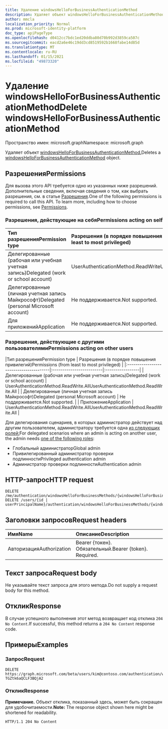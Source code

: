 ```yaml
---
title: Удаление windowsHelloForBusinessAuthenticationMethod
description: Удаляет объект windowsHelloForBusinessAuthenticationMethod.
author: mmcla
localization_priority: Normal
ms.prod: microsoft-identity-platform
doc_type: apiPageType
ms.openlocfilehash: d0412cc7bdc1ed20ddba80d70b992d3859ca507c
ms.sourcegitcommit: eacd2a6e46c19dd3cd8519592b1668fabe14d85d
ms.translationtype: MT
ms.contentlocale: ru-RU
ms.lasthandoff: 01/15/2021
ms.locfileid: "49873320"
---
```

# <a name="delete-windowshelloforbusinessauthenticationmethod"></a><span data-ttu-id="e13ac-103">Удаление windowsHelloForBusinessAuthenticationMethod</span><span class="sxs-lookup"><span data-stu-id="e13ac-103">Delete windowsHelloForBusinessAuthenticationMethod</span></span>
<span data-ttu-id="e13ac-104">Пространство имен: microsoft.graph</span><span class="sxs-lookup"><span data-stu-id="e13ac-104">Namespace: microsoft.graph</span></span>

<span data-ttu-id="e13ac-105">Удаляет объект [windowsHelloForBusinessAuthenticationMethod.](../resources/windowshelloforbusinessauthenticationmethod.md)</span><span class="sxs-lookup"><span data-stu-id="e13ac-105">Deletes a [windowsHelloForBusinessAuthenticationMethod](../resources/windowshelloforbusinessauthenticationmethod.md) object.</span></span>

## <a name="permissions"></a><span data-ttu-id="e13ac-106">Разрешения</span><span class="sxs-lookup"><span data-stu-id="e13ac-106">Permissions</span></span>

<span data-ttu-id="e13ac-p101">Для вызова этого API требуется одно из указанных ниже разрешений. Дополнительные сведения, включая сведения о том, как выбрать разрешения, см. в статье [Разрешения](/graph/permissions-reference).</span><span class="sxs-lookup"><span data-stu-id="e13ac-p101">One of the following permissions is required to call this API. To learn more, including how to choose permissions, see [Permissions](/graph/permissions-reference).</span></span>

### <a name="permissions-acting-on-self"></a><span data-ttu-id="e13ac-109">Разрешения, действующие на себя</span><span class="sxs-lookup"><span data-stu-id="e13ac-109">Permissions acting on self</span></span>

|<span data-ttu-id="e13ac-110">Тип разрешения</span><span class="sxs-lookup"><span data-stu-id="e13ac-110">Permission type</span></span>      | <span data-ttu-id="e13ac-111">Разрешения (в порядке повышения привилегий)</span><span class="sxs-lookup"><span data-stu-id="e13ac-111">Permissions (from least to most privileged)</span></span>              |
|:---------------------------------------|:-------------------------|
| <span data-ttu-id="e13ac-112">Делегированные (рабочая или учебная учетная запись)</span><span class="sxs-lookup"><span data-stu-id="e13ac-112">Delegated (work or school account)</span></span>     | <span data-ttu-id="e13ac-113">UserAuthenticationMethod.ReadWrite</span><span class="sxs-lookup"><span data-stu-id="e13ac-113">UserAuthenticationMethod.ReadWrite</span></span> |
| <span data-ttu-id="e13ac-114">Делегированные (личная учетная запись Майкрософт)</span><span class="sxs-lookup"><span data-stu-id="e13ac-114">Delegated (personal Microsoft account)</span></span> | <span data-ttu-id="e13ac-115">Не поддерживается.</span><span class="sxs-lookup"><span data-stu-id="e13ac-115">Not supported.</span></span> |
| <span data-ttu-id="e13ac-116">Для приложений</span><span class="sxs-lookup"><span data-stu-id="e13ac-116">Application</span></span>                            | <span data-ttu-id="e13ac-117">Не поддерживается.</span><span class="sxs-lookup"><span data-stu-id="e13ac-117">Not supported.</span></span> |

### <a name="permissions-acting-on-other-users"></a><span data-ttu-id="e13ac-118">Разрешения, действующие с другими пользователями</span><span class="sxs-lookup"><span data-stu-id="e13ac-118">Permissions acting on other users</span></span>

|<span data-ttu-id="e13ac-119">Тип разрешения</span><span class="sxs-lookup"><span data-stu-id="e13ac-119">Permission type</span></span>      | <span data-ttu-id="e13ac-120">Разрешения (в порядке повышения привилегий)</span><span class="sxs-lookup"><span data-stu-id="e13ac-120">Permissions (from least to most privileged)</span></span>              |
|:---------------------------------------|:-------------------------|:-----------------|
| <span data-ttu-id="e13ac-121">Делегированные (рабочая или учебная учетная запись)</span><span class="sxs-lookup"><span data-stu-id="e13ac-121">Delegated (work or school account)</span></span>     | <span data-ttu-id="e13ac-122">UserAuthenticationMethod.ReadWrite.All</span><span class="sxs-lookup"><span data-stu-id="e13ac-122">UserAuthenticationMethod.ReadWrite.All</span></span> |
| <span data-ttu-id="e13ac-123">Делегированные (личная учетная запись Майкрософт)</span><span class="sxs-lookup"><span data-stu-id="e13ac-123">Delegated (personal Microsoft account)</span></span> | <span data-ttu-id="e13ac-124">Не поддерживается.</span><span class="sxs-lookup"><span data-stu-id="e13ac-124">Not supported.</span></span> |
| <span data-ttu-id="e13ac-125">Приложение</span><span class="sxs-lookup"><span data-stu-id="e13ac-125">Application</span></span>                            | <span data-ttu-id="e13ac-126">UserAuthenticationMethod.ReadWrite.All</span><span class="sxs-lookup"><span data-stu-id="e13ac-126">UserAuthenticationMethod.ReadWrite.All</span></span> |

<span data-ttu-id="e13ac-127">Для делегирования сценариев, в которых администратор действует над другим пользователем, администратору требуется одна [из следующих ролей:](/azure/active-directory/users-groups-roles/directory-assign-admin-roles#available-roles)</span><span class="sxs-lookup"><span data-stu-id="e13ac-127">For delegated scenarios where an admin is acting on another user, the admin needs [one of the following roles](/azure/active-directory/users-groups-roles/directory-assign-admin-roles#available-roles):</span></span>
* <span data-ttu-id="e13ac-128">Глобальный администратор</span><span class="sxs-lookup"><span data-stu-id="e13ac-128">Global admin</span></span>
* <span data-ttu-id="e13ac-129">Привилегированный администратор проверки подлинности</span><span class="sxs-lookup"><span data-stu-id="e13ac-129">Privileged authentication admin</span></span>
* <span data-ttu-id="e13ac-130">Администратор проверки подлинности</span><span class="sxs-lookup"><span data-stu-id="e13ac-130">Authentication admin</span></span>

## <a name="http-request"></a><span data-ttu-id="e13ac-131">HTTP-запрос</span><span class="sxs-lookup"><span data-stu-id="e13ac-131">HTTP request</span></span>

<!-- {
  "blockType": "ignored"
}
-->
``` http
DELETE /me/authentication/windowsHelloForBusinessMethods/{windowsHelloForBusinessAuthenticationMethodId}
DELETE /users/{id | userPrincipalName}/authentication/windowsHelloForBusinessMethods/{windowsHelloForBusinessAuthenticationMethodId}
```

## <a name="request-headers"></a><span data-ttu-id="e13ac-132">Заголовки запросов</span><span class="sxs-lookup"><span data-stu-id="e13ac-132">Request headers</span></span>
|<span data-ttu-id="e13ac-133">Имя</span><span class="sxs-lookup"><span data-stu-id="e13ac-133">Name</span></span>|<span data-ttu-id="e13ac-134">Описание</span><span class="sxs-lookup"><span data-stu-id="e13ac-134">Description</span></span>|
|:---|:---|
|<span data-ttu-id="e13ac-135">Авторизация</span><span class="sxs-lookup"><span data-stu-id="e13ac-135">Authorization</span></span>|<span data-ttu-id="e13ac-p102">Bearer {токен}. Обязательный.</span><span class="sxs-lookup"><span data-stu-id="e13ac-p102">Bearer {token}. Required.</span></span>|

## <a name="request-body"></a><span data-ttu-id="e13ac-138">Текст запроса</span><span class="sxs-lookup"><span data-stu-id="e13ac-138">Request body</span></span>
<span data-ttu-id="e13ac-139">Не указывайте текст запроса для этого метода.</span><span class="sxs-lookup"><span data-stu-id="e13ac-139">Do not supply a request body for this method.</span></span>

## <a name="response"></a><span data-ttu-id="e13ac-140">Отклик</span><span class="sxs-lookup"><span data-stu-id="e13ac-140">Response</span></span>

<span data-ttu-id="e13ac-141">В случае успешного выполнения этот метод возвращает код отклика `204 No Content`.</span><span class="sxs-lookup"><span data-stu-id="e13ac-141">If successful, this method returns a `204 No Content` response code.</span></span>

## <a name="examples"></a><span data-ttu-id="e13ac-142">Примеры</span><span class="sxs-lookup"><span data-stu-id="e13ac-142">Examples</span></span>

### <a name="request"></a><span data-ttu-id="e13ac-143">Запрос</span><span class="sxs-lookup"><span data-stu-id="e13ac-143">Request</span></span>
<!-- {
  "blockType": "request",
  "name": "delete_windowshelloforbusinessauthenticationmethod"
}
-->
``` http
DELETE https://graph.microsoft.com/beta/users/kim@contoso.com/authentication/windowsHelloForBusinessMethods/_jpuR-TGZtk6aQCLF3BQjA2
```


### <a name="response"></a><span data-ttu-id="e13ac-144">Отклик</span><span class="sxs-lookup"><span data-stu-id="e13ac-144">Response</span></span>
<span data-ttu-id="e13ac-145">**Примечание.** Объект отклика, показанный здесь, может быть сокращен для удобочитаемости.</span><span class="sxs-lookup"><span data-stu-id="e13ac-145">**Note:** The response object shown here might be shortened for readability.</span></span>
<!-- {
  "blockType": "response",
  "truncated": true
}
-->
``` http
HTTP/1.1 204 No Content
```

